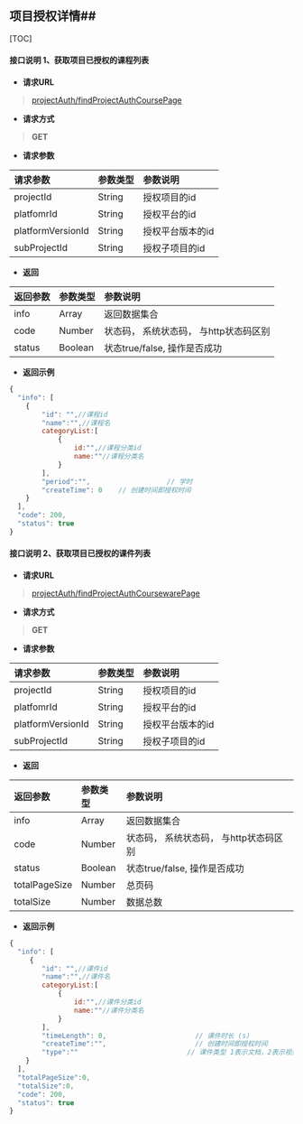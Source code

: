 ## 项目授权详情##

[TOC]


#### 接口说明 1、获取项目已授权的课程列表

- **请求URL**
> [projectAuth/findProjectAuthCoursePage](#)

- **请求方式**
>**GET**

- **请求参数**

| 请求参数      |  参数类型 |  参数说明     |
| :--------     | :-------- | :------       |
| projectId     | String    |  授权项目的id |
| platfomrId     | String    |  授权平台的id |
| platformVersionId     | String    |  授权平台版本的id |
| subProjectId     | String    |  授权子项目的id |

- **返回**

| 返回参数  |     参数类型  |   参数说明                            |
| :-------- | :--------     | :------                               |
| info      | Array         | 返回数据集合                          |
| code      | Number        | 状态码， 系统状态码， 与http状态码区别|
| status    | Boolean       | 状态true/false, 操作是否成功          |


- **返回示例**


```javascript
{
  "info": [
    {
        "id": "",//课程id
        "name":"",//课程名
        categoryList:[
        	{
            	id:"",//课程分类id
                name:""//课程分类名
            }
        ],
        "period":"",                   // 学时
        "createTime": 0    // 创建时间即授权时间
    }
  ],
  "code": 200,
  "status": true
}
```


#### 接口说明 2、获取项目已授权的课件列表

- **请求URL**
> [projectAuth/findProjectAuthCoursewarePage](#)

- **请求方式** 
>**GET**

- **请求参数**

| 请求参数      |  参数类型 |  参数说明     |
| :--------     | :-------- | :------       |
| projectId     | String    |  授权项目的id |
| platfomrId     | String    |  授权平台的id |
| platformVersionId     | String    |  授权平台版本的id |
| subProjectId     | String    |  授权子项目的id |

- **返回**

| 返回参数      |     参数类型  |   参数说明                             |
| :--------     | :--------     | :------                                |
| info          | Array         | 返回数据集合                           |
| code          | Number        | 状态码， 系统状态码， 与http状态码区别 |
| status        | Boolean       | 状态true/false, 操作是否成功           |
| totalPageSize | Number        | 总页码                                 |
| totalSize     | Number        | 数据总数                               |



- **返回示例**


```javascript
{
  "info": [
     {
        "id": "",//课件id
        "name":"",//课件名
        categoryList:[
        	{
            	id:"",//课件分类id
                name:""//课件分类名
            }
        ],
        "timeLength": 0,                      // 课件时长 (s)
        "createTime":"",                      // 创建时间即授权时间
        "type":""                           // 课件类型 1表示文档，2表示视频，3表示多媒体
    }
  ],
  "totalPageSize":0,
  "totalSize":0,
  "code": 200,
  "status": true
}
```